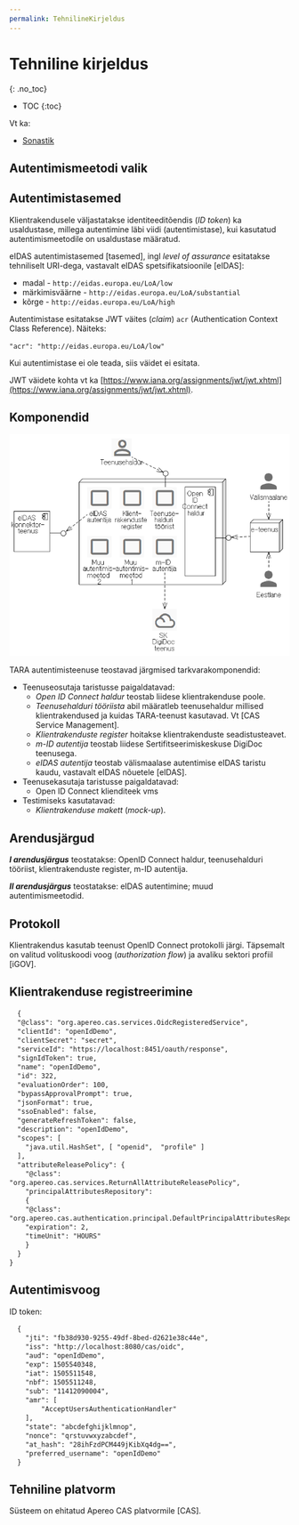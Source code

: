 ```yaml
---
permalink: TehnilineKirjeldus
---
```


# Tehniline kirjeldus
{: .no_toc}

- TOC
{:toc}

Vt ka:
- [Sonastik](Sonastik)

## Autentimismeetodi valik

## Autentimistasemed

Klientrakendusele väljastatakse identiteeditõendis (_ID token_) ka usaldustase, millega autentimine läbi viidi (autentimistase), kui kasutatud autentimismeetodile on usaldustase määratud. 

eIDAS autentimistasemed [tasemed], ingl _level of assurance_ esitatakse tehniliselt URI-dega, vastavalt eIDAS spetsifikatsioonile [eIDAS]:
- madal - `http://eidas.europa.eu/LoA/low`
- märkimisväärne - `http://eidas.europa.eu/LoA/substantial`
- kõrge - `http://eidas.europa.eu/LoA/high`

Autentimistase esitatakse JWT väites (_claim_) `acr` (Authentication Context Class Reference). Näiteks:

`"acr": "http://eidas.europa.eu/LoA/low"`

Kui autentimistase ei ole teada, siis väidet ei esitata.

JWT väidete kohta vt ka [https://www.iana.org/assignments/jwt/jwt.xhtml](https://www.iana.org/assignments/jwt/jwt.xhtml).

## Komponendid

<img src='img/TEGELIK.PNG' style='width: 600px;'>

TARA autentimisteenuse teostavad järgmised tarkvarakomponendid:
- Teenuseosutaja taristusse paigaldatavad:
  - _Open ID Connect haldur_ teostab liidese klientrakenduse poole.
  - _Teenusehalduri tööriista_ abil määratleb teenusehaldur millised klientrakendused ja kuidas TARA-teenust kasutavad. Vt [CAS Service Management].
  - _Klientrakenduste register_ hoitakse klientrakenduste seadistusteavet.
  - _m-ID autentija_ teostab liidese Sertifitseerimiskeskuse DigiDoc teenusega.
  - _eIDAS autentija_ teostab välismaalase autentimise eIDAS taristu kaudu, vastavalt eIDAS nõuetele [eIDAS].
- Teenusekasutaja taristusse paigaldatavad:
  - Open ID Connect klienditeek vms  
- Testimiseks kasutatavad:
  - _Klientrakenduse makett_ (_mock-up_).

## Arendusjärgud

***I arendusjärgus*** teostatakse: OpenID Connect haldur, teenusehalduri tööriist, klientrakenduste register, m-ID autentija.

***II arendusjärgus*** teostatakse: eIDAS autentimine; muud autentimismeetodid.

## Protokoll

Klientrakendus kasutab teenust OpenID Connect protokolli järgi. Täpsemalt on valitud volituskoodi voog (_authorization flow_) ja avaliku sektori profiil [iGOV].

## Klientrakenduse registreerimine

````
  {
  "@class": "org.apereo.cas.services.OidcRegisteredService",
  "clientId": "openIdDemo",
  "clientSecret": "secret",
  "serviceId": "https://localhost:8451/oauth/response",
  "signIdToken": true,
  "name": "openIdDemo",
  "id": 322,
  "evaluationOrder": 100,
  "bypassApprovalPrompt": true,
  "jsonFormat": true,
  "ssoEnabled": false,
  "generateRefreshToken": false,
  "description": "openIdDemo",
  "scopes": [
    "java.util.HashSet", [ "openid",  "profile" ]
  ],
  "attributeReleasePolicy": {
    "@class": "org.apereo.cas.services.ReturnAllAttributeReleasePolicy",
    "principalAttributesRepository":
    {
    "@class": "org.apereo.cas.authentication.principal.DefaultPrincipalAttributesRepository",
    "expiration": 2,
    "timeUnit": "HOURS"
    }
  }
}
````

## Autentimisvoog

ID token:

````
  {
    "jti": "fb38d930-9255-49df-8bed-d2621e38c44e",
    "iss": "http://localhost:8080/cas/oidc",
    "aud": "openIdDemo",
    "exp": 1505540348,
    "iat": 1505511548,
    "nbf": 1505511248,
    "sub": "11412090004",
    "amr": [
        "AcceptUsersAuthenticationHandler"
    ],
    "state": "abcdefghijklmnop",
    "nonce": "qrstuvwxyzabcdef",
    "at_hash": "28ihFzdPCM449jKibXq4dg==",
    "preferred_username": "openIdDemo"
  }
````

## Tehniline platvorm

Süsteem on ehitatud Apereo CAS platvormile [CAS].

 